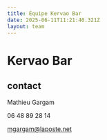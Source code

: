 ```yaml
---
title: Équipe Kervao Bar
date: 2025-06-11T11:21:40.321Z
layout: team
---
```


# Kervao Bar

## contact 

Mathieu Gargam

06 48 89 28 14 

mgargam@laposte.net


